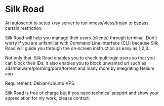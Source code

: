 # Silk Road
An autoscript to setup xray server to run vmess/vless/trojan to bypass certain restriction.

Silk Road will help you manage their users (clients) through terminal. Don't worry if you are unfamiliar with Command Line Interface (CLI) because Silk Road will guide you through the on-screen instruction as easy as 1,2,3.

Not only that, Silk Road enables you to check multilogin users so that you can block their IDs. It also enables you to block unwanted url such as ads/malware/phishing/porn/torrent and many more by integrating Helium app.

Requirement: Debian/Ubuntu VPS.

Silk Road is free of charge but if you need technical support and show your appreciation for my work, please contact: 
